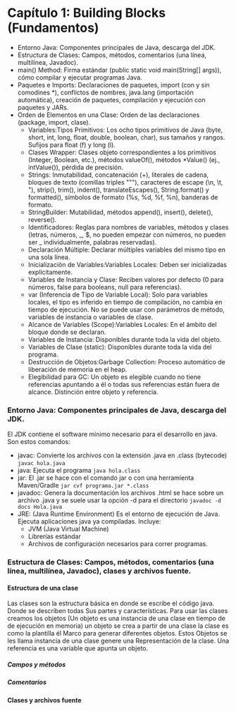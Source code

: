# Capítulo 1: Building Blocks (Fundamentos) #

- Entorno Java: Componentes principales de Java, descarga del JDK.
- Estructura de Clases: Campos, métodos, comentarios (una línea, multilínea, Javadoc).
- main() Method: Firma estándar (public static void main(String[] args)), cómo compilar y ejecutar programas Java.
- Paquetes e Imports: Declaraciones de paquetes, import (con y sin comodines *), conflictos de nombres, java.lang (importación automática), creación de paquetes, compilación y ejecución con paquetes y JARs.
- Orden de Elementos en una Clase: Orden de las declaraciones (package, import, clase).
    - Variables:Tipos Primitivos: Los ocho tipos primitivos de Java (byte, short, int, long, float, double, boolean, char), sus tamaños y rangos. Sufijos para float (f) y long (l).
    - Clases Wrapper: Clases objeto correspondientes a los primitivos (Integer, Boolean, etc.), métodos valueOf(), métodos *Value() (ej., intValue()), pérdida de precisión.
    - Strings: Inmutabilidad, concatenación (+), literales de cadena, bloques de texto (comillas triples """), caracteres de escape (\n, \t, \"), strip(), trim(), indent(), translateEscapes(), String.format() y formatted(), símbolos de formato (%s, %d, %f, %n), banderas de formato.
    - StringBuilder: Mutabilidad, métodos append(), insert(), delete(), reverse().
    - Identificadores: Reglas para nombres de variables, métodos y clases (letras, números, _, $, no pueden empezar con números, no pueden ser _ individualmente, palabras reservadas). 
    - Declaración Múltiple: Declarar múltiples variables del mismo tipo en una sola línea.
    - Inicialización de Variables:Variables Locales: Deben ser inicializadas explícitamente.
    - Variables de Instancia y Clase: Reciben valores por defecto (0 para números, false para booleans, null para referencias).
    - var (Inferencia de Tipo de Variable Local): Solo para variables locales, el tipo es inferido en tiempo de compilación, no cambia en tiempo de ejecución. No se puede usar con parámetros de método, variables de instancia o variables de clase.
    - Alcance de Variables (Scope):Variables Locales: En el ámbito del bloque donde se declaran.
    - Variables de Instancia: Disponibles durante toda la vida del objeto.
    - Variables de Clase (static): Disponibles durante toda la vida del programa.
    - Destrucción de Objetos:Garbage Collection: Proceso automático de liberación de memoria en el heap.
    - Elegibilidad para GC: Un objeto es elegible cuando no tiene referencias apuntando a él o todas sus referencias están fuera de alcance. Distinción entre objeto y referencia.


### Entorno Java: Componentes principales de Java, descarga del JDK. ###

El JDK contiene el software mínimo necesario para el desarrollo en java. Son estos comandos:

 - javac: Convierte los archivos con la extensión .java en .class (bytecode)
 ```javac hola.java```
 - java: Ejecuta el programa
```java hola.class```
 - jar: El .jar se hace con el comando jar o con una herramienta Maven/Gradle
```jar cvf programa.jar *.class```
 - javadoc: Genera la documentación los archivos .html se hace sobre un archivo .java y se suele usar la opción -d para el directorio
```javadoc -d docs Hola.java```
 - JRE: (Java Runtime Environment) Es el entorno de ejecución de Java. Ejecuta aplicaciones java ya compiladas. Incluye:
   - JVM (Java Virtual Machine)
   - Librerías estándar
   - Archivos de configuración necesarios para correr programas.

### Estructura de Clases: Campos, métodos, comentarios (una línea, multilínea, Javadoc), clases y archivos fuente. ###

#### Estructura de una clase ####
Las clases son la estructura básica en donde se escribe el código java. Donde se describen todas
Sus partes y características.
Para usar las clases creamos los objetos (Un objeto es una instancia de una clase en tiempo de
de ejecución en memoria) un objeto se crea a partir de una clase la clase es como la plantilla él
Marco para generar diferentes objetos. Estos Objetos se les llama instancia de una clase genere una
Representación de la clase. Una referencia es una variable que apunta un objeto.

##### Campos y métodos #####



##### Comentarios #####

#### Clases y archivos fuente ####

